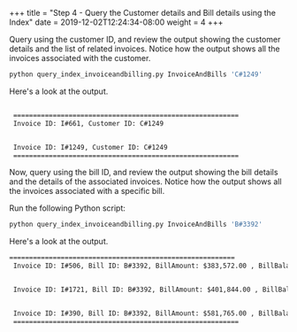 +++
title = "Step 4 - Query the Customer details and Bill details using the Index"
date = 2019-12-02T12:24:34-08:00
weight = 4
+++

Query using the customer ID, and review the output showing the customer details and the list of related invoices. Notice how the output shows all the invoices associated with the customer.

```bash
python query_index_invoiceandbilling.py InvoiceAndBills 'C#1249'
```

Here's a look at the output.

```txt

 =========================================================
 Invoice ID: I#661, Customer ID: C#1249


 Invoice ID: I#1249, Customer ID: C#1249
 =========================================================

```

Now, query using the bill ID, and review the output showing the bill details and the details of the associated invoices. Notice how the output shows all the invoices associated with a specific bill.

Run the following Python script:

```bash
python query_index_invoiceandbilling.py InvoiceAndBills 'B#3392'
```

Here's a look at the output.

```txt
=========================================================
 Invoice ID: I#506, Bill ID: B#3392, BillAmount: $383,572.00 , BillBalance: $5,345,699.00


 Invoice ID: I#1721, Bill ID: B#3392, BillAmount: $401,844.00 , BillBalance: $25,408,787.00


 Invoice ID: I#390, Bill ID: B#3392, BillAmount: $581,765.00 , BillBalance: $11,588,362.00
 =========================================================
```
